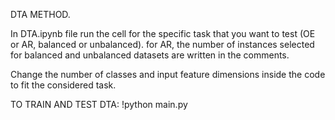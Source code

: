 DTA METHOD.

In DTA.ipynb file run the cell for the specific task that you want to test (OE or AR, balanced or unbalanced). for AR, the number of instances selected for balanced and unbalanced datasets are written in the comments.

Change the number of classes and input feature dimensions inside the code to fit the considered task.

TO TRAIN AND TEST DTA: !python main.py
